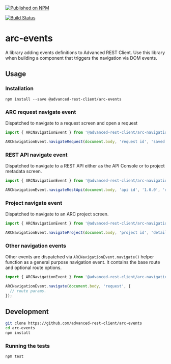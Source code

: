 [![Published on NPM](https://img.shields.io/npm/v/@advanced-rest-client/arc-events.svg)](https://www.npmjs.com/package/@advanced-rest-client/arc-events)

[![Build Status](https://travis-ci.com/advanced-rest-client/arc-events.svg)](https://travis-ci.com/advanced-rest-client/arc-events)

# arc-events

A library adding events definitions to Advanced REST Client.
Use this library when building a component that triggers the navigation via DOM events.

## Usage

### Installation
```
npm install --save @advanced-rest-client/arc-events
```

### ARC request navigate event

Dispatched to navigate to a request screen and open a request

```js
import { ARCNavigationEvent } from '@advanced-rest-client/arc-navigation-events';

ARCNavigationEvent.navigateRequest(document.body, 'request id', 'saved');
```

### REST API navigate event

Dispatched to navigate to a REST API either as the API Console or to project metadata screen.

```js
import { ARCNavigationEvent } from '@advanced-rest-client/arc-navigation-events';

ARCNavigationEvent.navigateRestApi(document.body, 'api id', '1.0.0', 'documentation or detail');
```

### Project navigate event

Dispatched to navigate to an ARC project screen.

```js
import { ARCNavigationEvent } from '@advanced-rest-client/arc-navigation-events';

ARCNavigationEvent.navigateProject(document.body, 'project id', 'detail');
```

### Other navigation events

Other events are dispatched via `ARCNavigationEvent.navigate()` helper function as a general purpose navigation event.
It contains the base route and optional route options.

```js
import { ARCNavigationEvent } from '@advanced-rest-client/arc-navigation-events';

ARCNavigationEvent.navigate(document.body, 'request', {
  // route params.
});
```

## Development

```sh
git clone https://github.com/advanced-rest-client/arc-events
cd arc-events
npm install
```

### Running the tests

```sh
npm test
```

